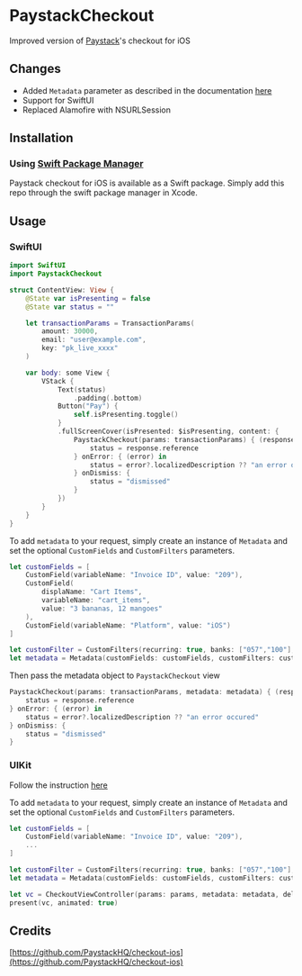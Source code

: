 # PaystackCheckout

Improved version of [Paystack](https://github.com/PaystackHQ/checkout-ios)'s checkout for iOS

## Changes

- Added `Metadata` parameter as described in the documentation [here](https://paystack.com/docs/payments/metadata/)
- Support for SwiftUI
- Replaced Alamofire with NSURLSession

## Installation

### Using [Swift Package Manager](https://swift.org/package-manager)

Paystack checkout for iOS is available as a Swift package. Simply add this repo through the swift package manager in Xcode.

## Usage
### SwiftUI
```swift
import SwiftUI
import PaystackCheckout

struct ContentView: View {
    @State var isPresenting = false
    @State var status = ""

    let transactionParams = TransactionParams(
        amount: 30000,
        email: "user@example.com",
        key: "pk_live_xxxx"
    )

    var body: some View {
        VStack {
            Text(status)
                .padding(.bottom)
            Button("Pay") {
                self.isPresenting.toggle()
            }
            .fullScreenCover(isPresented: $isPresenting, content: {
                PaystackCheckout(params: transactionParams) { (response) in
                    status = response.reference
                } onError: { (error) in
                    status = error?.localizedDescription ?? "an error occured"
                } onDismiss: {
                    status = "dismissed"
                }
            })
        }
    }
}
```

To add `metadata` to your request, simply create an instance of `Metadata` and set the  optional `CustomFields` and `CustomFilters` parameters.
```swift
let customFields = [
    CustomField(variableName: "Invoice ID", value: "209"),
    CustomField(
        displaName: "Cart Items",
        variableName: "cart_items",
        value: "3 bananas, 12 mangoes"
    ),
    CustomField(variableName: "Platform", value: "iOS")
]

let customFilter = CustomFilters(recurring: true, banks: ["057","100"], cardBrands: ["verve"])
let metadata = Metadata(customFields: customFields, customFilters: customFilter)
```
Then pass the metadata object to `PaystackCheckout` view
```swift
PaystackCheckout(params: transactionParams, metadata: metadata) { (response) in
    status = response.reference
} onError: { (error) in
    status = error?.localizedDescription ?? "an error occured"
} onDismiss: {
    status = "dismissed"
}
```

### UIKit

Follow the instruction [here](https://github.com/PaystackHQ/checkout-ios)

To add `metadata` to your request, simply create an instance of `Metadata` and set the  optional `CustomFields` and `CustomFilters` parameters.

```swift
let customFields = [
    CustomField(variableName: "Invoice ID", value: "209"),
    ...
]

let customFilter = CustomFilters(recurring: true, banks: ["057","100"], cardBrands: ["verve"])
let metadata = Metadata(customFields: customFields, customFilters: customFilter)

let vc = CheckoutViewController(params: params, metadata: metadata, delegate: self)
present(vc, animated: true)
```

## Credits

[https://github.com/PaystackHQ/checkout-ios](https://github.com/PaystackHQ/checkout-ios)
